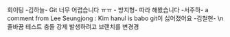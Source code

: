 회이팅 -김하늘-
Git 너무 어렵습니다 ㅠㅠ - 방지형-
따라 해봤습니다 -서주하-
a comment from Lee Seungjong : Kim hanul is babo
git이 싫어졌어요 -김철현- 
\n 줄바꿈 테스트
충돌 강제 발생하려고 브랜치를 변경경
